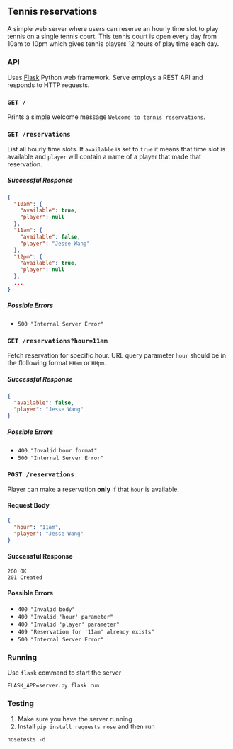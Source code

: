 ## Tennis reservations

A simple web server where users can reserve an hourly time slot to play tennis on a single tennis court. This tennis court is open every day from 10am to 10pm which gives tennis players 12 hours of play time each day.

### API

Uses [Flask](http://flask.pocoo.org/) Python web framework. Serve employs a REST API and responds to HTTP requests.

### `GET /`

Prints a simple welcome message `Welcome to tennis reservations`.


### `GET /reservations`

List all hourly time slots. If `available` is set to `true` it means that time slot is available and `player` will contain a name of a player that made that reservation.

##### Successful Response

```json
{
  "10am": {
    "available": true,
    "player": null
  },
  "11am": {
    "available": false,
    "player": "Jesse Wang"
  },
  "12pm": {
    "available": true,
    "player": null
  },
  ...
}
```

##### Possible Errors

 - `500 "Internal Server Error"`


### `GET /reservations?hour=11am`

Fetch reservation for specific hour. URL query parameter `hour` should be in the flollowing format `HHam` or `HHpm`.

##### Successful Response

```json
{
  "available": false,
  "player": "Jesse Wang"
}
```

##### Possible Errors

 - `400 "Invalid hour format"`
 - `500 "Internal Server Error"`


### `POST /reservations`

Player can make a reservation **only** if that `hour` is available.

#### Request Body

```json
{
  "hour": "11am",
  "player": "Jesse Wang"
}
```

#### Successful Response

`200 OK`	
`201 Created`

#### Possible Errors

 - `400 "Invalid body"`
 - `400 "Invalid 'hour' parameter"`
 - `400 "Invalid 'player' parameter"`
 - `409 "Reservation for '11am' already exists"`
 - `500 "Internal Server Error"`


### Running

Use `flask` command to start the server

```console
FLASK_APP=server.py flask run
```

### Testing

1. Make sure you have the server running
2. Install `pip install requests nose` and then run

```console
nosetests -d
```



